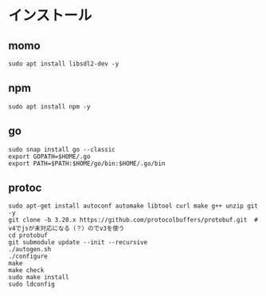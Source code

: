 # インストール

## momo

```
sudo apt install libsdl2-dev -y
```

## npm

```
sudo apt install npm -y
```

## go

```
sudo snap install go --classic
export GOPATH=$HOME/.go
export PATH=$PATH:$HOME/go/bin:$HOME/.go/bin
```

## protoc

```
sudo apt-get install autoconf automake libtool curl make g++ unzip git -y
git clone -b 3.20.x https://github.com/protocolbuffers/protobuf.git  # v4でjsが未対応になる（？）のでv3を使う
cd protobuf
git submodule update --init --recursive
./autogen.sh
./configure
make
make check
sudo make install
sudo ldconfig
```

